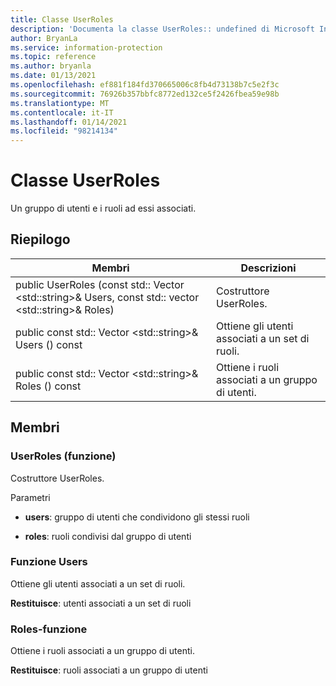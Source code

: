 ```yaml
---
title: Classe UserRoles
description: 'Documenta la classe UserRoles:: undefined di Microsoft Information Protection (MIP) SDK.'
author: BryanLa
ms.service: information-protection
ms.topic: reference
ms.author: bryanla
ms.date: 01/13/2021
ms.openlocfilehash: ef881f184fd370665006c8fb4d73138b7c5e2f3c
ms.sourcegitcommit: 76926b357bbfc8772ed132ce5f2426fbea59e98b
ms.translationtype: MT
ms.contentlocale: it-IT
ms.lasthandoff: 01/14/2021
ms.locfileid: "98214134"
---
```

# <a name="class-userroles"></a>Classe UserRoles 
Un gruppo di utenti e i ruoli ad essi associati.
  
## <a name="summary"></a>Riepilogo
 Membri                        | Descrizioni                                
--------------------------------|---------------------------------------------
public UserRoles (const std:: Vector \<std::string\>& Users, const std:: vector \<std::string\>& Roles)  |  Costruttore UserRoles.
public const std:: Vector \<std::string\>& Users () const  |  Ottiene gli utenti associati a un set di ruoli.
public const std:: Vector \<std::string\>& Roles () const  |  Ottiene i ruoli associati a un gruppo di utenti.
  
## <a name="members"></a>Membri
  
### <a name="userroles-function"></a>UserRoles (funzione)
Costruttore UserRoles.

Parametri  
* **users**: gruppo di utenti che condividono gli stessi ruoli 


* **roles**: ruoli condivisi dal gruppo di utenti


  
### <a name="users-function"></a>Funzione Users
Ottiene gli utenti associati a un set di ruoli.

  
**Restituisce**: utenti associati a un set di ruoli
  
### <a name="roles-function"></a>Roles-funzione
Ottiene i ruoli associati a un gruppo di utenti.

  
**Restituisce**: ruoli associati a un gruppo di utenti